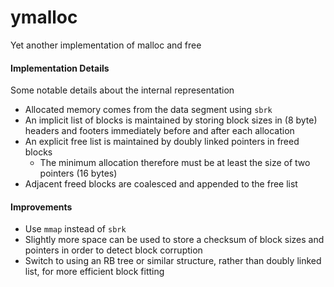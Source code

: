 # ymalloc
Yet another implementation of malloc and free

#### Implementation Details

Some notable details about the internal representation

- Allocated memory comes from the data segment using `sbrk`
- An implicit list of blocks is maintained by storing block sizes in (8 byte) headers and footers immediately before and after each allocation
- An explicit free list is maintained by doubly linked pointers in freed blocks
  - The minimum allocation therefore must be at least the size of two pointers (16 bytes)
- Adjacent freed blocks are coalesced and appended to the free list

#### Improvements

- Use `mmap` instead of `sbrk`
- Slightly more space can be used to store a checksum of block sizes and pointers in order to detect block corruption
- Switch to using an RB tree or similar structure, rather than doubly linked list, for more efficient block fitting
